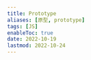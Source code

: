 ```yaml
---
title: Prototype
aliases: [原型, prototype]
tags: [JS]
enableToc: true
date: 2022-10-19
lastmod: 2022-10-24
---
```

